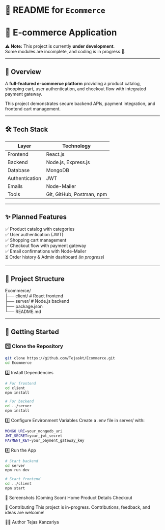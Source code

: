 # 📌 README for `Ecommerce`

# 🛒 E-commerce Application

⚠️ **Note:** This project is currently **under development**.  
Some modules are incomplete, and coding is in progress 🚧.  

---

## 🌟 Overview

A **full-featured e-commerce platform** providing a product catalog, shopping cart, user authentication, and checkout flow with integrated payment gateway.  

This project demonstrates secure backend APIs, payment integration, and frontend cart management.

---

## 🛠️ Tech Stack

| Layer         | Technology |
|---------------|------------|
| Frontend      | React.js |
| Backend       | Node.js, Express.js |
| Database      | MongoDB |
| Authentication| JWT |
| Emails        | Node-Mailer |
| Tools         | Git, GitHub, Postman, npm |

---

## ✨ Planned Features

✅ Product catalog with categories  
✅ User authentication (JWT)  
✅ Shopping cart management  
✅ Checkout flow with payment gateway  
✅ Email confirmations with Node-Mailer  
⏳ Order history & Admin dashboard *(in progress)*  

---

## 📂 Project Structure

Ecommerce/<br>
├── client/ # React frontend <br>
├── server/ # Node.js backend <br>
├── package.json <br>
└── README.md 

---

## 🚀 Getting Started

### 1️⃣ Clone the Repository
```bash
git clone https://github.com/Tejaskt/Ecommerce.git
cd Ecommerce
```
2️⃣ Install Dependencies
```bash
# For frontend
cd client
npm install

# For backend
cd ../server
npm install
```
3️⃣ Configure Environment Variables
Create a .env file in server/ with:

```bash
MONGO_URI=your_mongodb_uri
JWT_SECRET=your_jwt_secret
PAYMENT_KEY=your_payment_gateway_key
```
4️⃣ Run the App
```bash
# Start backend
cd server
npm run dev

# Start frontend
cd ../client
npm start

```
📸 Screenshots (Coming Soon)
Home	Product Details	Checkout

🤝 Contributing
This project is in-progress. Contributions, feedback, and ideas are welcome!

👨‍💻 Author
Tejas Kanzariya
